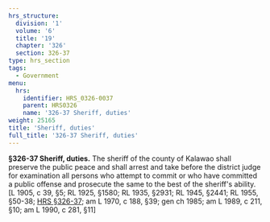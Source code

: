 ```yaml
---
hrs_structure:
  division: '1'
  volume: '6'
  title: '19'
  chapter: '326'
  section: 326-37
type: hrs_section
tags:
  - Government
menu:
  hrs:
    identifier: HRS_0326-0037
    parent: HRS0326
    name: '326-37 Sheriff, duties'
weight: 25165
title: 'Sheriff, duties'
full_title: '326-37 Sheriff, duties'
---
```

**§326-37 Sheriff, duties.** The sheriff of the county of Kalawao shall preserve the public peace and shall arrest and take before the district judge for examination all persons who attempt to commit or who have committed a public offense and prosecute the same to the best of the sheriff's ability. [L 1905, c 39, §5; RL 1925, §1580; RL 1935, §2931; RL 1945, §2441; RL 1955, §50-38; [HRS §326-37](/title-19/chapter-326/section-326-37/); am L 1970, c 188, §39; gen ch 1985; am L 1989, c 211, §10; am L 1990, c 281, §11]